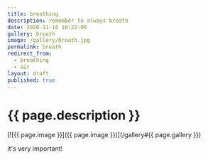 ```yaml
---
title: breathing
description: remember to always breath
date: 2020-11-10 10:22:00
gallery: breath
image: /gallery/breath.jpg
permalink: breath
redirect_from:
  - breathing
  - air
layout: draft
published: true
---
```


# {{ page.description }}

[![{{ page.image }}]({{ page.image }})](/gallery#{{ page.gallery }})

it's very important!
